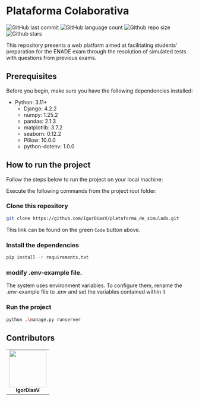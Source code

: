 # Plataforma Colaborativa

<!-- Shields Exemplo, existem N diferentes shield em https://shields.io/ -->
![GitHub last commit](https://img.shields.io/github/last-commit/IgorDiasV/plataforma_de_simulado)
![GitHub language count](https://img.shields.io/github/languages/count/IgorDiasV/plataforma_de_simulado)
![Github repo size](https://img.shields.io/github/repo-size/IgorDiasV/plataforma_de_simulado)
![Github stars](https://img.shields.io/github/stars/IgorDiasV/plataforma_de_simulado?style=social)

This repository presents a web platform aimed at facilitating students' preparation for the ENADE exam through the resolution of simulated tests with questions from previous exams.
## Prerequisites

Before you begin, make sure you have the following dependencies installed:

- Python: 3.11+
    - Django: 4.2.2
    - numpy: 1.25.2
    - pandas: 2.1.3
    - matplotlib: 3.7.2
    - seaborn: 0.12.2
    - Pillow: 10.0.0
    - python-dotenv: 1.0.0

## How to run the project

Follow the steps below to run the project on your local machine:

Execute the following commands from the project root folder:

### Clone this repository

```bash
git clone https://github.com/IgorDiasV/plataforma_de_simulado.git
```

This link can be found on the green `Code` button above.

### Install the dependencies

```bash
pip install -r requirements.txt
```
### modify .env-example file.

The system uses environment variables. To configure them, rename the .env-example file to .env and set the variables contained within it

### Run the project

```bash
python .\manage.py runserver
```

## Contributors

<table>
  <tr>
    <td align="center">
      <a href="https://github.com/IgorDiasV">
        <img src="https://github.com/IgorDiasV.png" width="100px">
        <br>
        <sub>
          <b>IgorDiasV</b>
        </sub>
      </a>
    </td>
  </tr>
</table>


